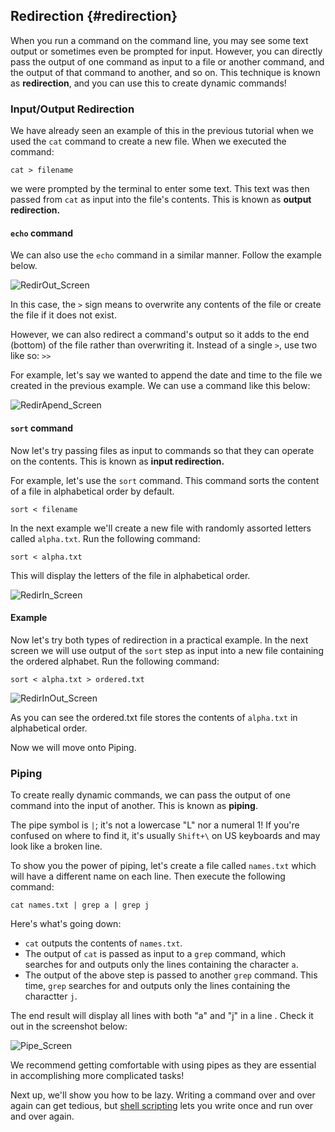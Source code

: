 ## Redirection {#redirection}

When you run a command on the command line, you may see some text output or sometimes even be prompted for input. However, you can directly pass the output of one command as input to a file or another command, and the output of that command to another, and so on. This technique is known as **redirection**, and you can use this to create dynamic commands!

### Input/Output Redirection

We have already seen an example of this in the previous tutorial when we used the `cat` command to create a new file. When we executed the command:

```
cat > filename
```

we were prompted by the terminal to enter some text. This text was then passed from `cat` as input into the file's contents. This is known as **output redirection.**

#### `echo` command

We can also use the `echo` command in a similar manner. Follow the example below.

![RedirOut_Screen](http://i.imgur.com/EWQ0SvZ.png)


In this case, the `>` sign means to overwrite any contents of the file or create the file if it does not exist.

However, we can also redirect a command's output so it adds to the end (bottom) of the file rather than overwriting it. Instead of a single `>`, use two like so: `>>`

For example, let's say we wanted to append the date and time to the file we created in the previous example. We can use a command like this below:

![RedirApend_Screen](http://i.imgur.com/uiJEIn5.png)

#### `sort` command

Now let's try passing files as input to commands so that they can operate on the contents. This is known as **input redirection.**

For example, let's use the `sort` command. This command sorts the content of a file in alphabetical order by default.

```
sort < filename
```

In the next example we'll create a new file with randomly assorted letters called `alpha.txt`. Run the following command:

```
sort < alpha.txt
```

This will display the letters of the file in alphabetical order.

![RedirIn_Screen](http://i.imgur.com/TIkn320.png)

#### Example

Now let's try both types of redirection in a practical example. In the next screen we will use output of the `sort` step as input into a new file containing the ordered alphabet. Run the following command:

```
sort < alpha.txt > ordered.txt
```

![RedirInOut_Screen](http://i.imgur.com/gi6NDdA.png)

As you can see the ordered.txt file stores the contents of `alpha.txt` in alphabetical order.

Now we will move onto Piping.

### Piping

To create really dynamic commands, we can pass the output of one command into the input of another.  This is known as **piping**.

The pipe symbol is `|`; it's not a lowercase "L" nor a numeral 1! If you're confused on where to find it, it's usually `Shift+\` on US keyboards and may look like a broken line.

To show you the power of piping, let's create a file called `names.txt` which will have a different name on each line. Then execute the following command:

```
cat names.txt | grep a | grep j
```

Here's what's going down:

* `cat` outputs the contents of `names.txt`.
* The output of `cat` is passed as input to a `grep` command, which searches for and outputs only the lines containing the character `a`.
* The output of the above step is passed to another `grep` command. This time, `grep` searches for and outputs only the lines containing the charactter `j`.

The end result will display all lines with both "a" and "j" in a line . Check it out in the screenshot below:

![Pipe_Screen](http://i.imgur.com/wZbo9Hk.png)

We recommend getting comfortable with using pipes as they are essential in accomplishing more complicated tasks!

Next up, we'll show you how to be lazy. Writing a command over and over again can get tedious, but [shell scripting](#shell-scripting) lets you write once and run over and over again.
